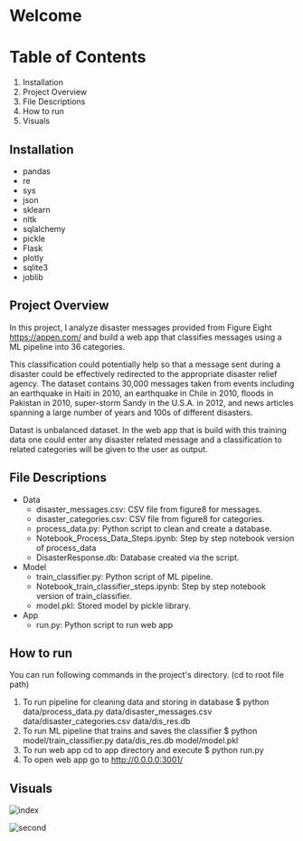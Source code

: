 # Welcome
# Table of Contents
  1. Installation
  2. Project Overview
  3. File Descriptions
  4. How to run
  5. Visuals

## Installation

  - pandas
  - re
  - sys
  - json
  - sklearn
  - nltk
  - sqlalchemy
  - pickle
  - Flask
  - plotly
  - sqlite3
  - joblib

## Project Overview

In this project, I analyze disaster messages provided from Figure Eight https://appen.com/ and build a web app that classifies messages using a ML pipeline into 36 categories.

This classification could potentially help so that a message sent during a disaster could be effectively redirected to the appropriate disaster relief agency. The dataset contains 30,000 messages taken from events including an earthquake in Haiti in 2010, an earthquake in Chile in 2010, floods in Pakistan in 2010, super-storm Sandy in the U.S.A. in 2012, and news articles spanning a large number of years and 100s of different disasters.

Datast is unbalanced dataset. In the web app that is build with this training data one could enter any disaster related message and a classification to related categories will be given to the user as output.

## File Descriptions

- Data
  - disaster_messages.csv: CSV file from figure8 for messages.
  - disaster_categories.csv: CSV file from figure8 for categories.
  - process_data.py: Python script to clean and create a database.
  - Notebook_Process_Data_Steps.ipynb: Step by step notebook version of process_data
  - DisasterResponse.db: Database created via the script.
- Model
  - train_classifier.py: Python script of ML pipeline.
  - Notebook_train_classifier_steps.ipynb: Step by step notebook version of train_classifier.
  - model.pkl: Stored model by pickle library.
- App
  - run.py: Python script to run web app

## How to run

You can run following commands in the project's directory. (cd to root file path)

  1. To run pipeline for cleaning data and storing in database
$ python data/process_data.py data/disaster_messages.csv data/disaster_categories.csv data/dis_res.db
  2. To run ML pipeline that trains and saves the classifier 
$ python model/train_classifier.py data/dis_res.db model/model.pkl
  3. To run web app cd to app directory and execute
$ python run.py
  4. To open web app go to http://0.0.0.0:3001/

## Visuals

![index](https://user-images.githubusercontent.com/55685290/114766770-7d0f0880-9d6f-11eb-87ab-c7daf2be33f7.PNG)

![second](https://user-images.githubusercontent.com/55685290/114766779-8009f900-9d6f-11eb-9c91-a41476a1e92b.PNG)



